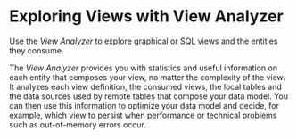 <!-- loio8921e5acf2ad4c8a98073edae4c214c7 -->

# Exploring Views with View Analyzer

Use the *View Analyzer* to explore graphical or SQL views and the entities they consume.

The *View Analyzer* provides you with statistics and useful information on each entity that composes your view, no matter the complexity of the view. It analyzes each view definition, the consumed views, the local tables and the data sources used by remote tables that compose your data model. You can then use this information to optimize your data model and decide, for example, which view to persist when performance or technical problems such as out-of-memory errors occur.

